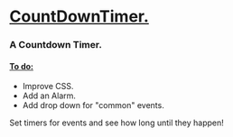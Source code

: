 <h1> <ins> CountDownTimer. </ins> </h1>
<h3> A Countdown Timer. </h3>
<h4> <ins> To do: </ins> </h4>
<ul> 
  <li> Improve CSS. </li>
  <li>Add an Alarm.</li>
  <li>Add drop down for "common" events.</li>
</ul>

<p>Set timers for events and see how long until they happen!</p>
